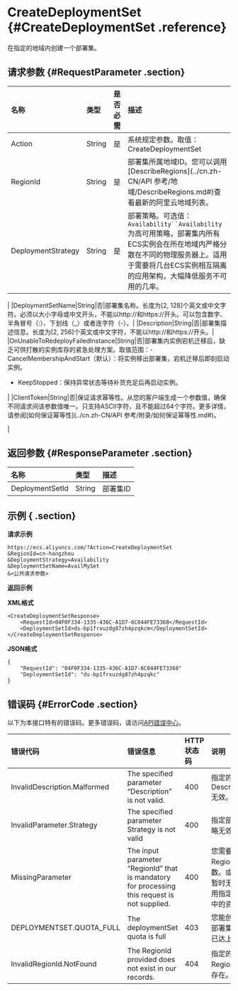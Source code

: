 # CreateDeploymentSet {#CreateDeploymentSet .reference}

在指定的地域内创建一个部署集。

## 请求参数 {#RequestParameter .section}

|名称|类型|是否必需|描述|
|:-|:-|:---|:-|
|Action|String|是|系统规定参数。取值：CreateDeploymentSet|
|RegionId|String|是|部署集所属地域ID。您可以调用[DescribeRegions](../cn.zh-CN/API 参考/地域/DescribeRegions.md#)查看最新的阿里云地域列表。|
|DeploymentStrategy|String|是|部署策略。可选值：`Availability``Availability`为高可用策略，部署集内所有ECS实例会在所在地域内严格分散在不同的物理服务器上。适用于需要将几台ECS实例相互隔离的应用架构，大幅降低服务不可用的几率。

|
|DeploymentSetName|String|否|部署集名称。长度为\[2, 128\]个英文或中文字符。必须以大小字母或中文开头，不能以http://和https://开头。可以包含数字、半角冒号（:）、下划线（\_）或者连字符（-）。|
|Description|String|否|部署集描述信息。长度为\[2, 256\]个英文或中文字符，不能以http://和https://开头。|
|OnUnableToRedeployFailedInstance|String|否|部署集内实例宕机迁移后，缺乏可供打散的实例库存的紧急处理方案。取值范围：-   CancelMembershipAndStart（默认）：将实例移出部署集，宕机迁移后即刻启动实例。
-   KeepStopped：保持异常状态等待补货充足后再启动实例。

|
|ClientToken|String|否|保证请求幂等性。从您的客户端生成一个参数值，确保不同请求间该参数值唯一。只支持ASCII字符，且不能超过64个字符。更多详情，请参阅[如何保证幂等性](../cn.zh-CN/API 参考/附录/如何保证幂等性.md#)。

|

## 返回参数 {#ResponseParameter .section}

|名称|类型|描述|
|:-|:-|:-|
|DeploymentSetId|String|部署集ID|

## 示例 { .section}

**请求示例**

```
https://ecs.aliyuncs.com/?Action=CreateDeploymentSet
&RegionId=cn-hangzhou
&DeploymentStrategy=Availability
&DeploymentSetName=AvailMySet
&<公共请求参数>
```

**返回示例**

**XML格式**

```
<CreateDeploymentSetResponse>
	<RequestId>04F0F334-1335-436C-A1D7-6C044FE73368</RequestId>
	<DeploymentSetId>ds-bp1frxuzdg87zh4pzqkcm</DeploymentSetId>
</CreateDeploymentSetResponse>
```

**JSON格式**

```
{
	"RequestId": "04F0F334-1335-436C-A1D7-6C044FE73368"
	"DeploymentSetId": "ds-bp1frxuzdg87zh4pzqkc"
}
```

## 错误码 {#ErrorCode .section}

以下为本接口特有的错误码。更多错误码，请访问[API错误中心](https://error-center.aliyun.com/status/product/Ecs)。

|错误代码|错误信息|HTTP状态码|说明|
|:---|:---|:------|:-|
|InvalidDescription.Malformed|The specified parameter “Description” is not valid.|400|指定的Description无效。|
|InvalidParameter.Strategy|The specified parameter Strategy is not valid|400|指定部署策略无效。|
|MissingParameter|The input parameter “RegionId” that is mandatory for processing this request is not supplied.|400|您需要指定RegionId参数。或者您暂时无法使用指定地域中的资源。|
|DEPLOYMENTSET.QUOTA\_FULL|The deploymentSet quota is full|403|您能创建的部署集数量已达上限。|
|InvalidRegionId.NotFound|The RegionId provided does not exist in our records.|404|指定的RegionId不存在。|

